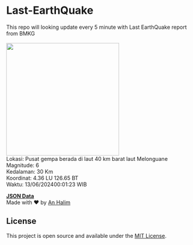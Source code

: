 # Last-EarthQuake
This repo will looking update every 5 minute with Last EarthQuake report from BMKG
<br>
<br>
<img src="https://static.bmkg.go.id/20240613000123.mmi.jpg" width="300"/>
<br>
Lokasi: Pusat gempa berada di laut 40 km barat laut Melonguane <br>
Magnitude: 6 <br>
Kedalaman: 30 Km <br>
Koordinat: 4.36 LU 126.65 BT <br>
Waktu: 13/06/202400:01:23 WIB <br>

<a href="./data/data.json">**JSON Data**</a>
<br>
Made with ❤️ by <a href="https://github.com/an-halim">An Halim</a>
## License

This project is open source and available under the [MIT License](LICENSE).
